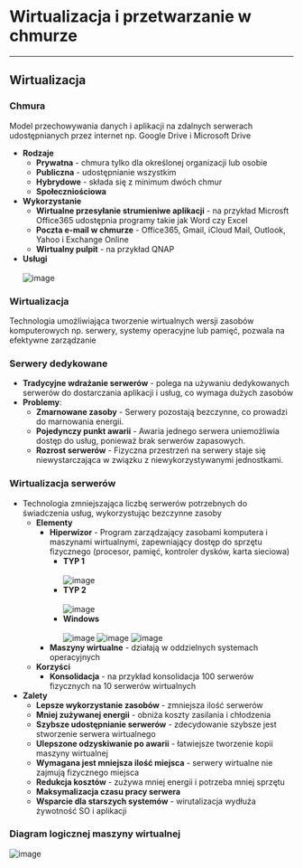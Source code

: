 # Wirtualizacja i przetwarzanie w chmurze
___
## Wirtualizacja
### Chmura
Model przechowywania danych i aplikacji na zdalnych serwerach udostępnianych przez internet np. Google Drive i Microsoft Drive
- **Rodzaje**
  - **Prywatna** - chmura tylko dla określonej organizacji lub osobie
  - **Publiczna** - udostępnianie wszystkim
  - **Hybrydowe** - składa się z minimum dwóch chmur
  - **Społeczniościowa**
- **Wykorzystanie**
  - **Wirtualne przesyłanie strumieniwe aplikacji** - na przykład Microsft Office365 udostępnia programy takie jak Word czy Excel
  - **Poczta e-mail w chmurze** - Office365, Gmail, iCloud Mail, Outlook, Yahoo i Exchange Online
  - **Wirtualny pulpit** - na przykład QNAP
- **Usługi** <br></br>
  ![image](https://github.com/user-attachments/assets/4e716121-9b04-4050-9dc9-3674dd1bc989)
### Wirtualizacja
Technologia umożliwiająca tworzenie wirtualnych wersji zasobów komputerowych np. serwery, systemy operacyjne lub pamięć, pozwala na efektywne zarządzanie
### Serwery dedykowane
- **Tradycyjne wdrażanie serwerów** - polega na używaniu dedykowanych serwerów do dostarczania aplikacji i usług, co wymaga dużych zasobów
- **Problemy**:
  - **Zmarnowane zasoby** - Serwery pozostają bezczynne, co prowadzi do marnowania energii.
  - **Pojedynczy punkt awarii** - Awaria jednego serwera uniemożliwia dostęp do usług, ponieważ brak serwerów zapasowych.
  - **Rozrost serwerów** - Fizyczna przestrzeń na serwery staje się niewystarczająca w związku z niewykorzystywanymi jednostkami.
### Wirtualizacja serwerów
- Technologia zmniejszająca liczbę serwerów potrzebnych do świadczenia usług, wykorzystując bezczynne zasoby
  - **Elementy**
    - **Hiperwizor** - Program zarządzający zasobami komputera i maszynami wirtualnymi, zapewniający dostęp do sprzętu fizycznego (procesor, pamięć, kontroler dysków, karta sieciowa)
      - **TYP 1** <br></br>
        ![image](https://github.com/user-attachments/assets/c4036987-5f13-4787-8c11-8a5addf15bd3)
      - **TYP 2** <br></br>
        ![image](https://github.com/user-attachments/assets/a5fe3a1a-d938-4ee6-841e-5efedc61cac5)
      - **Windows** <br></br>
        ![image](https://github.com/user-attachments/assets/d4aa8b7d-36d4-4ba1-880c-c23cf6ea9021)
        ![image](https://github.com/user-attachments/assets/2e33f2c3-5d99-4c1d-a5df-1d087717a136)
        ![image](https://github.com/user-attachments/assets/54a2aa78-1787-44b0-8790-261af0a56d10)
    - **Maszyny wirtualne** - działają w oddzielnych systemach operacyjnych
  - **Korzyści**
    - **Konsolidacja** - na przykład konsolidacja 100 serwerów fizycznych na 10 serwerów wirtualnych
- **Zalety**
  - **Lepsze wykorzystanie zasobów** - zmniejsza ilość serwerów
  - **Mniej zużywanej energii** - obniża koszty zasilania i chłodzenia
  - **Szybsze udostępnianie serwerów** - zdecydowanie szybsze jest stworzenie serwera wirtualnego
  - **Ulepszone odzyskiwanie po awarii** - łatwiejsze tworzenie kopii maszyny wirtualnej
  - **Wymagana jest mniejsza ilość miejsca** - serwery wirtualne nie zajmują fizycznego miejsca
  - **Redukcja kosztów** - zużywa mniej energii i potrzeba mniej sprzętu
  - **Maksymalizacja czasu pracy serwera**
  - **Wsparcie dla starszych systemów** - wirutalizacja wydłuża żywotność SO i aplikacji
### Diagram logicznej maszyny wirtualnej
![image](https://github.com/user-attachments/assets/16ccffca-f5bf-41ed-aba4-f41c060d65a9)
